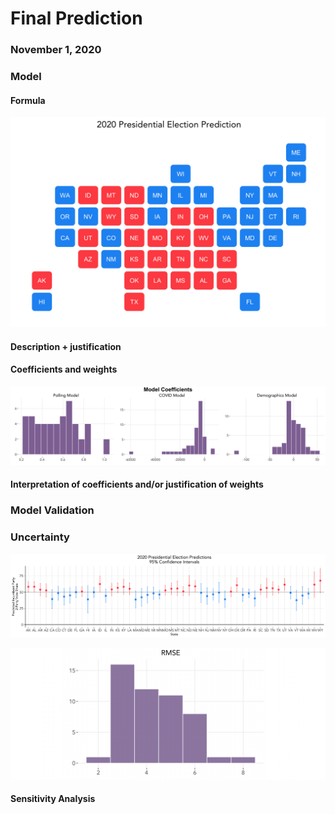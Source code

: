 # Final Prediction
### November 1, 2020

### Model

#### Formula

![Final Prediction Map](../figures/final_pred_map.png)

#### Description + justification


#### Coefficients and weights

![Final Prediction Model Coefficients](../figures/final_pred_coef.png)


#### Interpretation of coefficients and/or justification of weights


### Model Validation


### Uncertainty

![Final Prediction Intervals](../figures/final_pred_state.png)

![Final Prediction RMSE](../figures/final_pred_rmse.png)


#### Sensitivity Analysis

